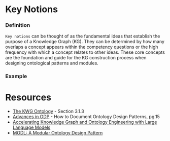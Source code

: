 # Key Notions

### Definition

`Key notions` can be thought of as the fundamental ideas that establish the purpose of a Knowledge Graph (KG). They can be determined by how many overlaps a concept appears within the competency questions or the high frequency with which a concept relates to other ideas. These core concepts are the foundation and guide for the KG construction process when designing ontological patterns and modules.

### Example

# Resources

- [The KWG Ontology](https://www.sciencedirect.com/science/article/pii/S1570826824000283#sec4.1) - Section 3.1.3
- [Advances in ODP](https://www.google.com/books/edition/Advances_in_Ontology_Design_and_Patterns/wsFVDwAAQBAJ?hl=en&gbpv=1) - How to Document Ontology Design Patterns, pg.15
- [Accelerating Knowledge Graph and Ontology Engineering with Large Language Models](https://arxiv.org/abs/2411.09601)
- [MODL: A Modular Ontology Design Pattern](https://arxiv.org/pdf/1904.05405)
